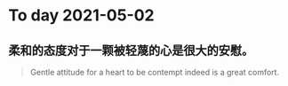 
# To day 2021-05-02


## 柔和的态度对于一颗被轻蔑的心是很大的安慰。
> Gentle attitude for a heart to be contempt indeed is a great comfort.

    